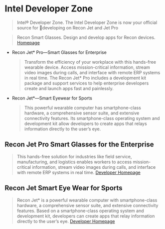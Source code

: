# Intel Developer Zone

> Intel® Developer Zone. The Intel Developer Zone is now your official source for developing on Recon Jet and Jet Pro

> Recon Smart Glasses. Design and develop apps for Recon devices. [Homepage](https://software.intel.com/en-us/recon)

- Recon Jet* Pro—Smart Glasses for Enterprise
  > Transform the efficiency of your workplace with this hands-free wearable device. Access mission-critical information, stream video images during calls, and interface with remote ERP systems in real time. The Recon Jet* Pro includes a development kit package and support services to help enterprise developers create and launch apps fast and painlessly.
- Recon Jet*—Smart Eyewear for Sports
  > This powerful wearable computer has smartphone-class hardware, a comprehensive sensor suite, and extensive connectivity features. Its smartphone-class operating system and development kit allow developers to create apps that relays information directly to the user’s eye.

## Recon Jet Pro Smart Glasses for the Enterprise

> This hands-free solution for industries like field service, manufacturing, and logistics enables workers to access mission-critical information, stream video images during calls, and interface with remote ERP systems in real time. [Developer Homepage](https://software.intel.com/en-us/recon/jet-pro)

## Recon Jet Smart Eye Wear for Sports

> Recon Jet* is a powerful wearable computer with smartphone-class hardware, a comprehensive sensor suite, and extensive connectivity features. Based on a smartphone-class operating system and development kit, developers can create apps that relay information directly to the user’s eye. [Developer Homepage](https://software.intel.com/en-us/recon/jet)